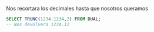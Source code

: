 Nos recortara los decimales hasta que nosotros queramos

```SQL
SELECT TRUNC(1234.1234,2) FROM DUAL;
-- Nos devolvera 1234.12
```